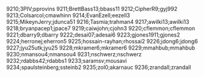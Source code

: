 9210;3PIV;pprovins
9211;BrettBass13;bbass11
9212;CipherR9;gyj992
9213;Colsarcol;cmawhinn
9214;EvanEzell;eezell3
9215;MikeynJerry;jdunca51
9216;Tasmia;trahman4
9217;awilki13;awilki13
9218;bryanpacep1;jpace7
9219;caiwjohn;cjohn3
9220;cflemmon;cflemmon
9221;dbarry9;dbarry
9222;desai07;adesai6
9223;gjones1911;gjones2
9224;herronej;eherron5
9225;hossain-rayhan;rhossai2
9226;jdong6;jdong6
9227;jyu25utk;jyu25
9228;mkramer6;mkramer6
9229;mmahbub;mmahbub
9230;nmansou4;nmansou4
9231;nschwerz;nschwerz
9232;rdabbs42;rdabbs1
9233;saramsv;mousavi
9234;spaulsteinberg;ssteinb2
9235;zol0;akarnauc
9236;zrandall;zrandall
